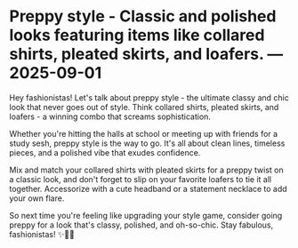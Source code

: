 # Preppy style - Classic and polished looks featuring items like collared shirts, pleated skirts, and loafers. — 2025-09-01

Hey fashionistas! Let's talk about preppy style - the ultimate classy and chic look that never goes out of style. Think collared shirts, pleated skirts, and loafers - a winning combo that screams sophistication.

Whether you're hitting the halls at school or meeting up with friends for a study sesh, preppy style is the way to go. It's all about clean lines, timeless pieces, and a polished vibe that exudes confidence.

Mix and match your collared shirts with pleated skirts for a preppy twist on a classic look, and don't forget to slip on your favorite loafers to tie it all together. Accessorize with a cute headband or a statement necklace to add your own flare.

So next time you're feeling like upgrading your style game, consider going preppy for a look that's classy, polished, and oh-so-chic. Stay fabulous, fashionistas! ✨👗👠